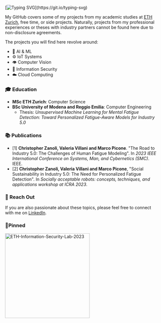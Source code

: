 [![Typing SVG](https://readme-typing-svg.demolab.com?font=Fira+Code&size=24&pause=2000&color=9FAAAD&width=800&height=84&lines=Hello!+This+is+Chris's+GitHub%2C+have+fun+exploring!)](https://git.io/typing-svg)

My GitHub covers some of my projects from my academic studies at [ETH Zurich](https://ethz.ch/en.html), free time, or side projects. Naturally, projects from my professional experiences or theses with industry partners cannot be found here due to non-disclosure agreements. 

The projects you will find here revolve around: 
- 🧠 AI & ML
- ⚙️ IoT Systems
- 👁️ Computer Vision
- 🔐 Information Security
- ☁️ Cloud Computing

 ### 🎓 Education
  - **MSc ETH Zurich**: Computer Science
  - **BSc University of Modena and Reggio Emilia**: Computer Engineering
    - Thesis: _Unsupervised Machine Learning for Mental Fatigue Detection: Toward Personalized Fatigue-Aware Models for Industry 5.0_

 ### 📚 Publications
  - \[1\] **Christopher Zanoli, Valeria Villani and Marco Picone**. "The Road to Industry 5.0: The Challenges of Human Fatigue Modeling". In _2023 IEEE International Conference on Systems, Man, and Cybernetics (SMC)_. IEEE.
  - \[2\] **Christopher Zanoli, Valeria Villani and Marco Picone**, "Social Sustainability in Industry 5.0: The Need for Personalized Fatigue Detection". In _Socially acceptable robots: concepts, techniques, and applications workshop at ICRA 2023_.

### 💬 Reach Out 
If you are also passionate about these topics, please feel free to connect with me on [LinkedIn](https://www.linkedin.com/in/christopher-zanoli/).

### 📌Pinned
 <p align="left">
 <a href="https://github.com/czanoli/ETH-Information-Security-Lab-2023"><img width="278" alt="ETH-Information-Security-Lab-2023"></a>
</p>

<!--
**czanoli/czanoli** is a ✨ _special_ ✨ repository because its `README.md` (this file) appears on your GitHub profile.

Here are some ideas to get you started:

- 🔭 I’m currently working on ...
- 🌱 I’m currently learning ...
- 👯 I’m looking to collaborate on ...
- 🤔 I’m looking for help with ...
- 💬 Ask me about ...
- 📫 How to reach me: ...
- 😄 Pronouns: ...
- ⚡ Fun fact: ...
-->
